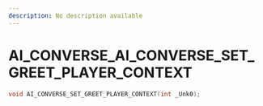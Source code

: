 ```yaml
---
description: No description available 
---
```


# AI_CONVERSE\_AI_CONVERSE_SET_GREET_PLAYER_CONTEXT

```cpp
void AI_CONVERSE_SET_GREET_PLAYER_CONTEXT(int _Unk0);
```